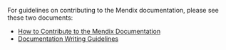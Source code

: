 For guidelines on contributing to the Mendix documentation, please see these two documents:

* [How to Contribute to the Mendix Documentation](https://docs.mendix.com/developerportal/community-tools/contribute-to-the-mendix-documentation)
* [Documentation Writing Guidelines](https://docs.mendix.com/developerportal/community-tools/documentation-writing-guidelines)
